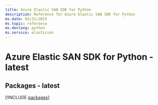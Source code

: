 ```yaml
---
title: Azure Elastic SAN SDK for Python
description: Reference for Azure Elastic SAN SDK for Python
ms.date: 03/31/2025
ms.topic: reference
ms.devlang: python
ms.service: elasticsan
---
```

# Azure Elastic SAN SDK for Python - latest
## Packages - latest
[!INCLUDE [packages](elastic-san-index.md)]